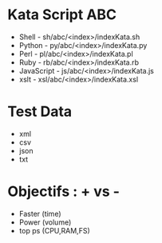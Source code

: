 Kata Script ABC
===============
- Shell         - sh/abc/\<index\>/indexKata.sh
- Python        - py/abc/\<index\>/indexKata.py
- Perl          - pl/abc/\<index\>/indexKata.pl
- Ruby          - rb/abc/\<index\>/indexKata.rb
- JavaScript    - js/abc/\<index\>/indexKata.js
- xslt          - xsl/abc/\<index\>/indexKata.xsl

Test Data
=========
- xml
- csv
- json
- txt

Objectifs : + vs - 
==================
- Faster      (time)
- Power       (volume)
- top ps      (CPU,RAM,FS)